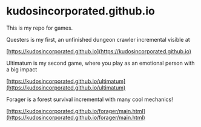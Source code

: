 # kudosincorporated.github.io

This is my repo for games.

Questers is my first, an unfinished dungeon crawler incremental visible at

[https://kudosincorporated.github.io](https://kudosincorporated.github.io)

Ultimatum is my second game, where you play as an emotional person with a big impact

[https://kudosincorporated.github.io/ultimatum](https://kudosincorporated.github.io/ultimatum)

Forager is a forest survival incremental with many cool mechanics!

[https://kudosincorporated.github.io/forager/main.html](https://kudosincorporated.github.io/forager/main.html)
